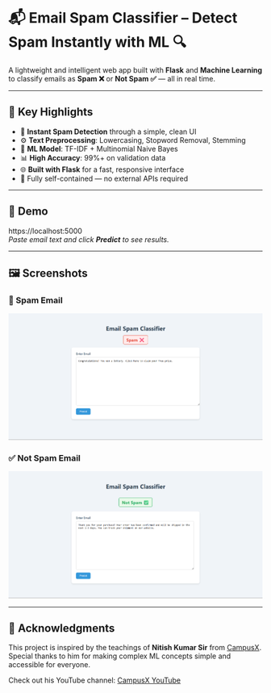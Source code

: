 # 📬 Email Spam Classifier – Detect Spam Instantly with ML 🔍

A lightweight and intelligent web app built with **Flask** and **Machine Learning** to classify emails as **Spam ❌** or **Not Spam ✅** — all in real time.

---

## 🚀 Key Highlights

- 🎯 **Instant Spam Detection** through a simple, clean UI
- ⚙️ **Text Preprocessing**: Lowercasing, Stopword Removal, Stemming
- 🧠 **ML Model**: TF-IDF + Multinomial Naive Bayes
- 📊 **High Accuracy**: 99%+ on validation data
- 🌐 **Built with Flask** for a fast, responsive interface
- 🧰 Fully self-contained — no external APIs required

---



## 🚀 Demo

https://localhost:5000  
_Paste email text and click **Predict** to see results._

---

## 🖼️ Screenshots

### 🔴 Spam Email
![Spam Result](https://github.com/dhruvin6122/Email_Spam_Classifier/raw/main/EmailSpamClassifier/static/Spam.png)

### ✅ Not Spam Email
![Not Spam Result](https://github.com/dhruvin6122/Email_Spam_Classifier/raw/main/EmailSpamClassifier/static/Ham.png)

---

## 🙏 Acknowledgments

This project is inspired by the teachings of **Nitish Kumar Sir** from [CampusX](https://www.youtube.com/c/CampusXOfficial).  
Special thanks to him for making complex ML concepts simple and accessible for everyone.

Check out his YouTube channel: [CampusX YouTube](https://www.youtube.com/c/CampusXOfficial)


